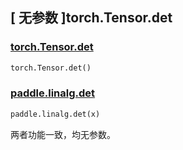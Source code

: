 ## [ 无参数 ]torch.Tensor.det

### [torch.Tensor.det](https://pytorch.org/docs/stable/generated/torch.Tensor.det.html?highlight=det#torch.Tensor.det)

```python
torch.Tensor.det()
```

### [paddle.linalg.det](https://www.paddlepaddle.org.cn/documentation/docs/zh/develop/api/paddle/linalg/det_cn.html#det)

```python
paddle.linalg.det(x)
```

两者功能一致，均无参数。
